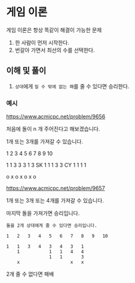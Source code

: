 # 게임 이론

게임 이론은 항상 똑같이 해결이 가능한 문제

1. 한 사람이 먼저 시작한다.
2. 번갈아 가면서 최선의 수를 선택한다.

## 이해 및 풀이

1. `상대`에게 `질 수 밖에 없는 패`를 줄 수 있다면 승리한다.

### 예시

https://www.acmicpc.net/problem/9656

처음에 돌이 n 개 주어진다고 해보겠습니다.

1개 또는 3개를 가져갈 수 있습니다.

1 2 3 4 5 6 7 8 9 10

1 1 3 3 3 1 3 SK
1 1 1 3 3 CY
1 1 1
1

o x o x o x o

https://www.acmicpc.net/problem/9657

1개 또는 3개 또는 4개를 가져갈 수 있습니다.

마지막 돌을 가져가면 승리입니다.

`돌을 2개 상대에게 줄 수 있다면 승리입니다.`

```
1   2   3   4   5   6   7   8   9   10

1   1   3   4   3   4   3   1
    1           1   1   4   4
                1   1       3
    x                   x   x
```

2개 줄 수 없다면 패배
